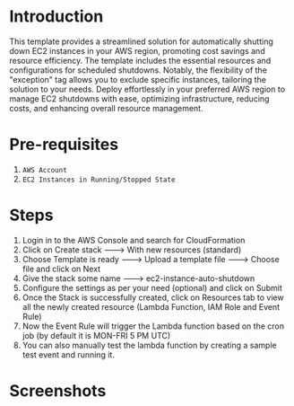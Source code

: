 # Introduction
This template provides a streamlined solution for automatically shutting down EC2 instances in your AWS region, promoting cost savings and resource efficiency. The template includes the essential resources and configurations for scheduled shutdowns. Notably, the flexibility of the "exception" tag allows you to exclude specific instances, tailoring the solution to your needs. Deploy effortlessly in your preferred AWS region to manage EC2 shutdowns with ease, optimizing infrastructure, reducing costs, and enhancing overall resource management.

# Pre-requisites
1. `AWS Account`
2. `EC2 Instances in Running/Stopped State`

# Steps
1. Login in to the AWS Console and search for CloudFormation
2. Click on Create stack ---> With new resources (standard) 
3. Choose Template is ready ---> Upload a template file ---> Choose file and click on Next
4. Give the stack some name ---> ec2-instance-auto-shutdown 
5. Configure the settings as per your need (optional) and click on Submit
6. Once the Stack is successfully created, click on Resources tab to view all the newly created resource (Lambda Function, IAM Role and Event Rule)
7. Now the Event Rule will trigger the Lambda function based on the cron job (by default it is MON-FRI 5 PM UTC)
8. You can also manually test the lambda function by creating a sample test event and running it.

# Screenshots
